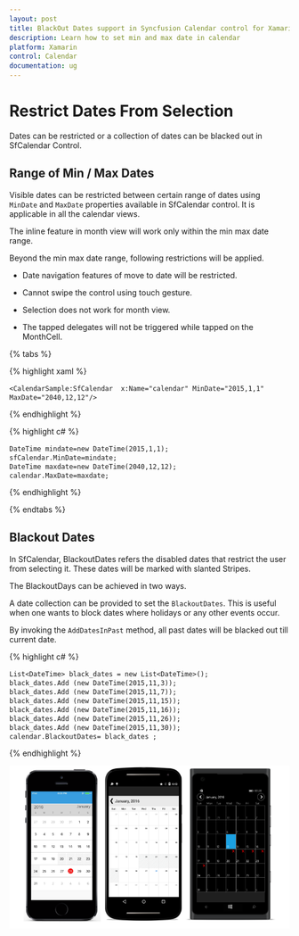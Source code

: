 ```yaml
---
layout: post
title: BlackOut Dates support in Syncfusion Calendar control for Xamarin.Forms
description: Learn how to set min and max date in calendar
platform: Xamarin
control: Calendar
documentation: ug
---
```


# Restrict Dates From Selection

Dates can be restricted or a collection of dates can be blacked out in SfCalendar Control.

## Range of Min / Max Dates

Visible dates can be restricted between certain range of dates using `MinDate` and `MaxDate` properties available in SfCalendar control. It is applicable in all the calendar views.

The inline feature in month view will work only within the min max date range.

Beyond the min max date range, following restrictions will be applied.

* Date navigation features of move to date will be restricted.

* Cannot swipe the control using touch gesture.

* Selection does not work for month view.

* The tapped delegates will not be triggered while tapped on the MonthCell.
    
{% tabs %}

{% highlight xaml %}

	<CalendarSample:SfCalendar  x:Name="calendar" MinDate="2015,1,1" MaxDate="2040,12,12"/>

{% endhighlight %}	
	
{% highlight c# %}
	
	DateTime mindate=new DateTime(2015,1,1);
	sfCalendar.MinDate=mindate;
	DateTime maxdate=new DateTime(2040,12,12);
	calendar.MaxDate=maxdate;
	
{% endhighlight %}

{% endtabs %}

## Blackout Dates

In SfCalendar, BlackoutDates refers the disabled dates that restrict the user from selecting it. These dates will be marked with slanted Stripes.

The BlackoutDays can be achieved in two ways.

A date collection can be provided to set the `BlackoutDates`. This is useful when one wants to block dates where holidays or any other events occur.

By invoking the `AddDatesInPast` method, all past dates will be blacked out till current date.


{% highlight c# %}
	
	List<DateTime> black_dates = new List<DateTime>();
	black_dates.Add (new DateTime(2015,11,3));
	black_dates.Add (new DateTime(2015,11,7));
	black_dates.Add (new DateTime(2015,11,15));
	black_dates.Add (new DateTime(2015,11,16));
	black_dates.Add (new DateTime(2015,11,26));
	black_dates.Add (new DateTime(2015,11,30));
	calendar.BlackoutDates= black_dates ;
	
{%  endhighlight %}

	
![](images/Blackout.png)
